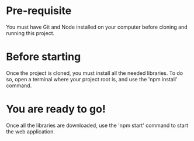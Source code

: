 # Pre-requisite

You must have Git and Node installed on your computer before cloning and running this project. 

# Before starting

Once the project is cloned, you must install all the needed libraries. To do so, open a terminal where your project root is, 
and use the 'npm install' command. 

# You are ready to go!

Once all the libraries are downloaded, use the 'npm start' command to start the web application.
